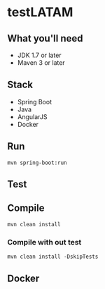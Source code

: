 # testLATAM

## What you'll need
- JDK 1.7 or later
- Maven 3 or later

## Stack
- Spring Boot
- Java
- AngularJS
- Docker

## Run
`mvn spring-boot:run`

## Test

## Compile
`mvn clean install`
### Compile with out test
`mvn clean install -DskipTests`

## Docker
